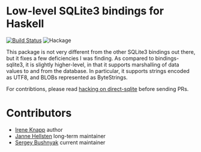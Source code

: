 Low-level SQLite3 bindings for Haskell
======================================

[![Build Status](https://travis-ci.org/IreneKnapp/direct-sqlite.png?branch=master)](https://travis-ci.org/IreneKnapp/direct-sqlite) ![Hackage](https://img.shields.io/hackage/v/direct-sqlite.svg?style=flat-square)

This package is not very different from the other SQLite3 bindings out there, but it fixes a few deficiencies I was finding. As compared to bindings-sqlite3, it is slightly higher-level, in that it supports marshalling of data values to and from the database. In particular, it supports strings encoded as UTF8, and BLOBs represented as ByteStrings.

For contribtions, please read [hacking on direct-sqlite](https://github.com/IreneKnapp/direct-sqlite/wiki/Hacking) before sending PRs.

# Contributors

- [Irene Knapp](https://github.com/nurpax) author
- [Janne Hellsten](https://github.com/nurpax) long-term maintainer
- [Sergey Bushnyak](https://github.com/sigrlami) current maintainer
